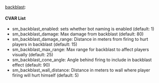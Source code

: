 [backblast](plugins/backblast.smx?raw=true): 
#### CVAR List
 * sm_backblast_enabled: sets whether bot naming is enabled (default: 1)
 * sm_backblast_damage: Max damage from backblast (default: 80)
 * sm_backblast_damage_range: Distance in meters from firing to hurt players in backblast (default: 15)
 * sm_backblast_max_range: Max range for backblast to affect players visually (default: 25)
 * sm_backblast_cone_angle: Angle behind firing to include in backblast effect (default: 90)
 * sm_backblast_wall_distance: Distance in meters to wall where player firing will hurt himself (default: 5)
